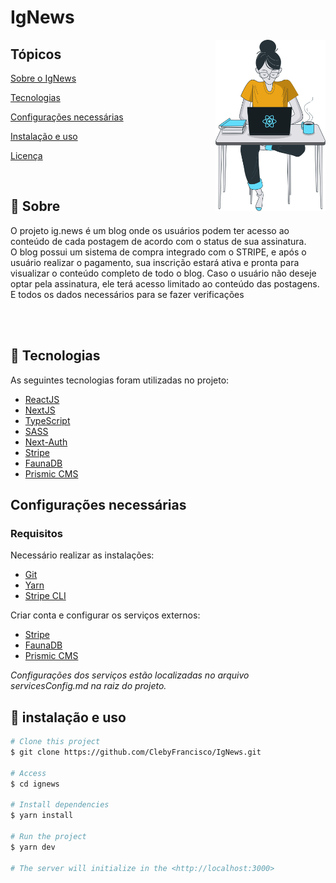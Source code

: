 # IgNews


<img align="right" src="https://github.com/ClebyFrancisco/IgNews/blob/main/public/images/avatar.svg" width="35%" alt="IgNews">

## Tópicos 

[Sobre o IgNews](#dart-sobre)

[Tecnologias](#rocket-tecnologias)

[Configurações necessárias](#configurações-necessárias)

[Instalação e uso](#instalação-e-uso)

[Licença](#licença)

<br>

## :dart: Sobre ##

O projeto ig.news é um blog onde os usuários podem ter acesso ao conteúdo de cada postagem de acordo com o status de sua assinatura.<br>
O blog possui um sistema de compra integrado com o STRIPE, e após o usuário realizar o pagamento, sua inscrição estará ativa e pronta para visualizar o conteúdo completo
de todo o blog. Caso o usuário não deseje optar pela assinatura, ele terá acesso limitado ao conteúdo das postagens. E todos os dados necessários para se fazer verificações

<br>
<br>



## :rocket: Tecnologias ##

As seguintes tecnologias foram utilizadas no projeto:

- [ReactJS](https://reactjs.org/)
- [NextJS](https://nextjs.org/)
- [TypeScript](https://www.typescriptlang.org/)
- [SASS](https://sass-lang.com/)
- [Next-Auth](https://next-auth.js.org/)
- [Stripe](https://stripe.com/)
- [FaunaDB](https://fauna.com/)
- [Prismic CMS](https://prismic.io/)


## Configurações necessárias

### **Requisitos**

Necessário realizar as instalações:

- [Git](https://git-scm.com/)
- [Yarn](https://classic.yarnpkg.com)
- [Stripe CLI](https://stripe.com/docs/stripe-cli)

Criar conta e configurar os serviços externos:

- [Stripe](https://stripe.com/)
- [FaunaDB](https://fauna.com/)
- [Prismic CMS](https://prismic.io/)

*Configurações dos serviços estão localizadas no arquivo servicesConfig.md na raiz do projeto.*

## :checkered_flag: instalação e uso ##

```bash
# Clone this project
$ git clone https://github.com/ClebyFrancisco/IgNews.git

# Access
$ cd ignews

# Install dependencies
$ yarn install

# Run the project
$ yarn dev

# The server will initialize in the <http://localhost:3000>
```
